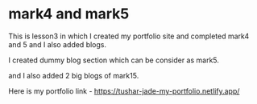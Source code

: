 # mark4 and mark5
 This is lesson3 in which I created my portfolio site and completed mark4 and 5
 and I also added blogs.
 
 I created dummy blog section which can be consider as mark5.
 
 and I also added 2 big blogs of mark15.
 
 Here is my portfolio link - https://tushar-jade-my-portfolio.netlify.app/
